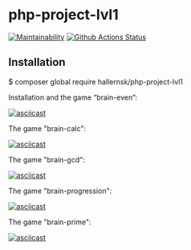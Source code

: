 # php-project-lvl1

[![Maintainability](https://api.codeclimate.com/v1/badges/7a199a4cc529047c775e/maintainability)](https://codeclimate.com/github/hallernsk/php-project-lvl1/maintainability)
[![Github Actions Status](https://github.com/hallernsk/php-project-lvl1/workflows/PHP%20CI/badge.svg)](https://github.com/hallernsk/php-project-lvl1/actions)

## Installation

$ composer global require hallernsk/php-project-lvl1


Installation and the game “brain-even”:

[![asciicast](https://asciinema.org/a/yg8fFmtVvxisb9cpsxdpzaLD9.svg)](https://asciinema.org/a/yg8fFmtVvxisb9cpsxdpzaLD9)


The game "brain-calc":

[![asciicast](https://asciinema.org/a/tzGKpFD11tlIksqaKMW8FTRHC.svg)](https://asciinema.org/a/tzGKpFD11tlIksqaKMW8FTRHC)

The game "brain-gcd":

[![asciicast](https://asciinema.org/a/QjUCc3l32Q7pyg6LFy3JbWIVt.svg)](https://asciinema.org/a/QjUCc3l32Q7pyg6LFy3JbWIVt)

The game "brain-progression":

[![asciicast](https://asciinema.org/a/O2WA29GOmmdT7m5GVC3jhKdCq.svg)](https://asciinema.org/a/O2WA29GOmmdT7m5GVC3jhKdCq)

The game "brain-prime":

[![asciicast](https://asciinema.org/a/GRFmf00WT5SX793Ev82cvngHS.svg)](https://asciinema.org/a/GRFmf00WT5SX793Ev82cvngHS)
